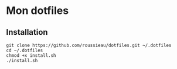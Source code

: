 # Mon dotfiles
## Installation 
```
git clone https://github.com/roussieau/dotfiles.git ~/.dotfiles
cd ~/.dotfiles
chmod +x install.sh
./install.sh
```
